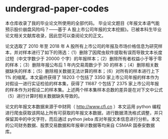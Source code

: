 # undergrad-paper-codes
本仓库收录了我的毕业论文所使用的全部代码。
毕业论文题目《年报文本语气能预示股价崩盘风险吗？——基于 A 股上市公司年报的文本挖掘》。已被本科生毕业论文相关文献库收录，因此您可以查阅论文的正文。

论文选取了 2010 年至 2018 年 A 股所有上市公司的年报及市场价格信息为研究样本，并对样本进行了如下的筛选：（1）删除了因爬虫软件提取有误而导致文本长度过短（中文字数少于 20000 个字）的年报样本；（2）删除所有者权益小于等于零的样本；（3）删除年报公布后 1 年内交易周数少于 30 的样本；（4）删除相关数据缺失的样本；（5）删除相关数据无法计算的样本；（6）对所有的样本进行上下 1% 的缩尾。本文最终获得了 18203 个包括了 3350 家上市公司年报的样本作为对假设一进行实证检验的样本集，获得了 11687 个包括了 2375 家上市公司年报的样本作为对假设二的样本集。上述两个样本集样本总数的差异是在对下文中公式（5）进行计算时相关数据缺失导致的。

论文的年报文本数据来源于中财网（ http://www.cfi.cn ）本文运用 python 编程进行爬虫获取该网站上所有可获取的年报文本数据，进行数据清洗格式调整，并只保留其中的中文字符，而后通过 python jieba 库对年报文本信息进行分析。本文的公司财务数据、股票交易数据和年报审计数据等均来自 CSMAR 国泰安数据库。
